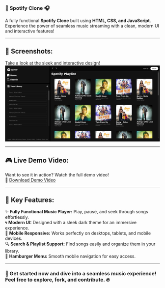 ### 🎵 **Spotify Clone** 🎧  
A fully functional **Spotify Clone** built using **HTML, CSS, and JavaScript**. Experience the power of seamless music streaming with a clean, modern UI and interactive features!

---

## 🏡 **Screenshots:**  
Take a look at the sleek and interactive design!  
![Homepage](Spotify%20-%20Web%20Player_%20Music%20For%20everyone%20-%20Google%20Chrome%203_4_2025%201_13_46%20AM.png)

---

## 🎮 **Live Demo Video:**  
Want to see it in action? Watch the full demo video!  
👝 [Download Demo Video](https://github.com/DurlabhDewangan/Spotify-clone/raw/main/Spotify%20-%20Web%20Player_%20Music%20For%20everyone%20-%20Google%20Chrome%202025-02-26%2012-18-53.mkv)

---

## 🚀 **Key Features:**  
✨ **Fully Functional Music Player:** Play, pause, and seek through songs effortlessly.  
🌀 **Modern UI:** Designed with a sleek dark theme for an immersive experience.  
📱 **Mobile Responsive:** Works perfectly on desktops, tablets, and mobile devices.  
🔍 **Search & Playlist Support:** Find songs easily and organize them in your library.  
🍔 **Hamburger Menu:** Smooth mobile navigation for easy access.  

---

### 📢 Get started now and dive into a seamless music experience! Feel free to explore, fork, and contribute. 🔥
